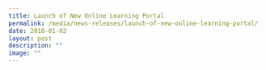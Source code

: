 ```yaml
---
title: Launch of New Online Learning Portal
permalink: /media/news-releases/launch-of-new-online-learning-portal/
date: 2018-01-02
layout: post
description: ""
image: ""
---
```

